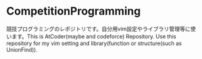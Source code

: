 # CompetitionProgramming
競技プログラミングのレポジトリです。自分用vim設定やライブラリ管理等に使います。This is AtCoder(maybe and codeforce) Repository. Use this repository for my vim setting and library(function or structure(such as UnionFind)).
